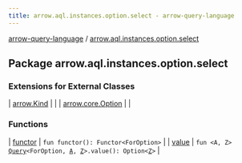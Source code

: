 ```yaml
---
title: arrow.aql.instances.option.select - arrow-query-language
---
```


[arrow-query-language](../index.html) / [arrow.aql.instances.option.select](./index.html)

## Package arrow.aql.instances.option.select

### Extensions for External Classes

| [arrow.Kind](arrow.-kind/index.html) |  |
| [arrow.core.Option](arrow.core.-option/index.html) |  |

### Functions

| [functor](functor.html) | `fun functor(): Functor<ForOption>` |
| [value](value.html) | `fun <A, Z> `[`Query`](../arrow.aql/-query/index.html)`<ForOption, `[`A`](value.html#A)`, `[`Z`](value.html#Z)`>.value(): Option<`[`Z`](value.html#Z)`>` |

